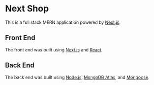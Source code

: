 # Next Shop

This is a full stack MERN application powered by [Next.js](https://nextjs.org/).

## Front End

The front end was built using [Next.js](https://nextjs.org/) and [React](https://reactjs.org/).

## Back End

The back end was built using [Node.js](https://nodejs.org/en/), [MongoDB Atlas](https://www.mongodb.com/cloud/atlas), and [Mongoose](https://mongoosejs.com/).
